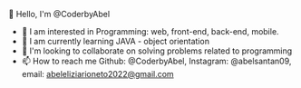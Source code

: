 👋 Hello, I'm @CoderbyAbel
- 👀 I am interested in Programming: web, front-end, back-end, mobile.
- 🌱 I am currently learning JAVA - object orientation
- 💞️ I'm looking to collaborate on solving problems related to programming
- 📫 How to reach me Github: @CoderbyAbel, Instagram: @abelsantan09, email: abeleliziarioneto2022@gmail.com
<!---
CoderbyAbel/CoderbyAbel is a ✨ special ✨ repository because its `README.md` (this file) appears on your GitHub profile.
You can click the Preview link to take a look at your changes.
--->
